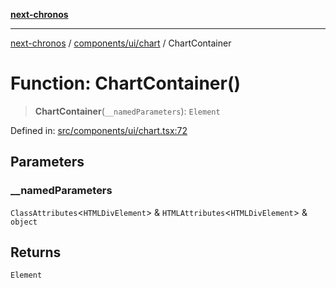 [**next-chronos**](../../../../README.md)

***

[next-chronos](../../../../README.md) / [components/ui/chart](../README.md) / ChartContainer

# Function: ChartContainer()

> **ChartContainer**(`__namedParameters`): `Element`

Defined in: [src/components/ui/chart.tsx:72](https://github.com/Bababum95/next-chronos/blob/41860730c8dd12c16699269e1eee86402c8d1a9f/src/components/ui/chart.tsx#L72)

## Parameters

### \_\_namedParameters

`ClassAttributes`\<`HTMLDivElement`\> & `HTMLAttributes`\<`HTMLDivElement`\> & `object`

## Returns

`Element`
